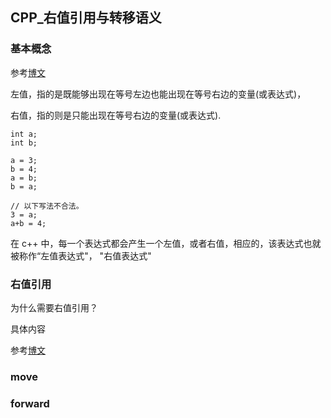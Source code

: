 ## CPP_右值引用与转移语义

### 基本概念

参考[博文](https://www.cnblogs.com/catch/p/5019402.html)

左值，指的是既能够出现在等号左边也能出现在等号右边的变量(或表达式)，

右值，指的则是只能出现在等号右边的变量(或表达式).

```
int a;
int b;

a = 3;
b = 4;
a = b;
b = a;

// 以下写法不合法。
3 = a;
a+b = 4;
```

在 c++ 中，每一个表达式都会产生一个左值，或者右值，相应的，该表达式也就被称作“左值表达式"， "右值表达式"

### 右值引用

为什么需要右值引用？



具体内容

参考[博文](https://www.cnblogs.com/catch/p/3507883.html)



### move



### forward